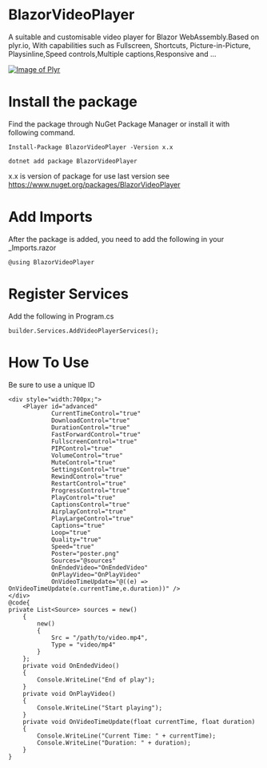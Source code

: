 # BlazorVideoPlayer
A suitable and customisable video player for Blazor WebAssembly.Based on plyr.io, With capabilities such as Fullscreen, Shortcuts, Picture-in-Picture, Playsinline,Speed controls,Multiple captions,Responsive and ...

[![Image of Plyr](https://user-images.githubusercontent.com/65253484/115996747-d4299e80-a5f5-11eb-97c6-23e268a31b0d.png)](https://www.nuget.org/packages/BlazorVideoPlayer)


# Install the package
Find the package through NuGet Package Manager or install it with following command.
```
Install-Package BlazorVideoPlayer -Version x.x
```
```
dotnet add package BlazorVideoPlayer
``` 
x.x is version of package for use last version see https://www.nuget.org/packages/BlazorVideoPlayer

# Add Imports
After the package is added, you need to add the following in your _Imports.razor
```
@using BlazorVideoPlayer
```

# Register Services
Add the following in Program.cs
```
builder.Services.AddVideoPlayerServices();
```

# How To Use
Be sure to use a unique ID
```
<div style="width:700px;">
    <Player id="advanced"
            CurrentTimeControl="true"
            DownloadControl="true"
            DurationControl="true"
            FastForwardControl="true"
            FullscreenControl="true"
            PIPControl="true"
            VolumeControl="true"
            MuteControl="true"
            SettingsControl="true"
            RewindControl="true"
            RestartControl="true"
            ProgressControl="true"
            PlayControl="true"
            CaptionsControl="true"
            AirplayControl="true"
            PlayLargeControl="true"
            Captions="true"
            Loop="true"
            Quality="true"
            Speed="true"
            Poster="poster.png"
            Sources="@sources"
            OnEndedVideo="OnEndedVideo"
            OnPlayVideo="OnPlayVideo"
            OnVideoTimeUpdate="@((e) => OnVideoTimeUpdate(e.currentTime,e.duration))" />
</div>
@code{
private List<Source> sources = new()
    {
        new()
        {
            Src = "/path/to/video.mp4",
            Type = "video/mp4"
        }
    };
    private void OnEndedVideo()
    {
        Console.WriteLine("End of play");
    }
    private void OnPlayVideo()
    {
        Console.WriteLine("Start playing");
    }
    private void OnVideoTimeUpdate(float currentTime, float duration)
    {
        Console.WriteLine("Current Time: " + currentTime);
        Console.WriteLine("Duration: " + duration);
    }
}
```
